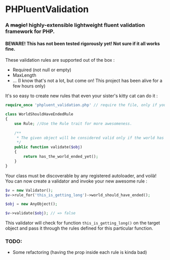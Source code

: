PHPluentValidation
===================

### A ~~magic!~~ highly-extensible lightweight fluent validation framework for PHP.

#### BEWARE! This has not been tested rigorously yet! Not sure if it all works fine.

These validation rules are supported out of the box :

 - Required (not null or empty)
 - MaxLength 
 - ... (I know that's not a lot, but come on! This project has been alive for a few hours only)

It's so easy to create new rules that even your sister's kitty cat can do it :
```php
require_once 'phpluent_validation.php' // require the file, only if you want to

class WorldShouldHaveEndedRule
{
	use Rule; //Use the Rule trait for more awesomeness.
	
	/**
	 * The given object will be considered valid only if the world has ended. 
	 */
	public function validate($obj)
	{
		return has_the_world_ended_yet();
	}
}
```
Your class must be discoverable by any registered autoloader, and voilà! You can now create a validator and invoke your new awesome rule :
```php
$v = new Validator();
$v->rule_for('this_is_getting_long')->world_should_have_ended();

$obj = new AnyObject();

$v->validate($obj); // => false
```
This validator will check for function `this_is_getting_long()` on the target object and pass it through the rules defined for this particular function.

### TODO:

 - Some refactoring (having the prop inside each rule is kinda bad)